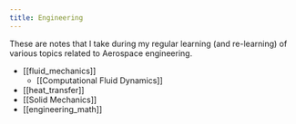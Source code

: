 ```yaml
---
title: Engineering
---
```


These are notes that I take during my regular learning (and re-learning) of various topics related to Aerospace engineering.

- [[fluid_mechanics]]
	- [[Computational Fluid Dynamics]]
- [[heat_transfer]]
- [[Solid Mechanics]]
- [[engineering_math]]
